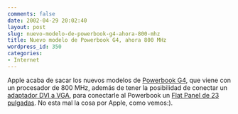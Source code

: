 ```yaml
---
comments: false
date: 2002-04-29 20:02:40
layout: post
slug: nuevo-modelo-de-powerbook-g4-ahora-800-mhz
title: Nuevo modelo de Powerbook G4, ahora 800 MHz
wordpress_id: 350
categories:
- Internet
---
```


Apple acaba de sacar los nuevos modelos de [Powerbook G4](http://www.apple.com/powerbook/), que viene con un procesador de 800 MHz, además de tener la posibilidad de conectar un [adaptador DVI a VGA](http://www.apple.com/displays/adapter.html), para conectarle al Powerbook un [Flat Panel de 23 pulgadas](http://www.apple.com/displays/). No esta mal la cosa por Apple, como vemos:).




 
